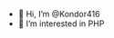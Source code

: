 - 👋 Hi, I’m @Kondor416
- 👀 I’m interested in  PHP

<!---
Kondor416/Kondor416 is a ✨ special ✨ repository because its `README.md` (this file) appears on your GitHub profile.
You can click the Preview link to take a look at your changes.
--->

